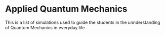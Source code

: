 # Applied Quantum Mechanics 

This is a list of simulations used to guide the students in the unnderstanding of Quantum Mechanics in everyday life
